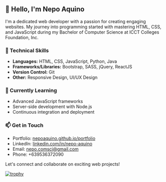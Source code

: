 ## 👋 Hello, I'm Nepo Aquino

I'm a dedicated web developer with a passion for creating engaging websites. My journey into programming started with mastering HTML, CSS, and JavaScript during my Bachelor of Computer Science at ICCT Colleges Foundation, Inc.

### 💼 Technical Skills
- **Languages:** HTML, CSS, JavaScript, Python, Java
- **Frameworks/Libraries:** Bootstrap, SASS, jQuery, ReactJS
- **Version Control:** Git
- **Other:** Responsive Design, UI/UX Design

### 🌱 Currently Learning
- Advanced JavaScript frameworks
- Server-side development with Node.js
- Continuous integration and deployment

### 📫 Get in Touch
- Portfolio: [nepoaquino.github.io/portfolio](https://nepoaquino.github.io/portfolio)
- LinkedIn: [linkedin.com/in/nepo-aquino](https://www.linkedin.com/in/nepo-aquino)
- Email: nepo.comsci@gmail.com
- Phone: +639536372090

Let's connect and collaborate on exciting web projects!

[![trophy](https://github-profile-trophy.vercel.app/?nepoaquino=ryo-ma)](https://github.com/ryo-ma/github-profile-trophy)

<!---
nepoaquino/nepoaquino is a ✨ special ✨ repository because its `README.md` (this file) appears on your GitHub profile.
You can click the Preview link to take a look at your changes.
--->
